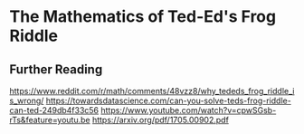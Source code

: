 # The Mathematics of Ted-Ed's Frog Riddle

## Further Reading
https://www.reddit.com/r/math/comments/48vzz8/why_tededs_frog_riddle_is_wrong/
https://towardsdatascience.com/can-you-solve-teds-frog-riddle-can-ted-249db4f33c56
https://www.youtube.com/watch?v=cpwSGsb-rTs&feature=youtu.be
https://arxiv.org/pdf/1705.00902.pdf
